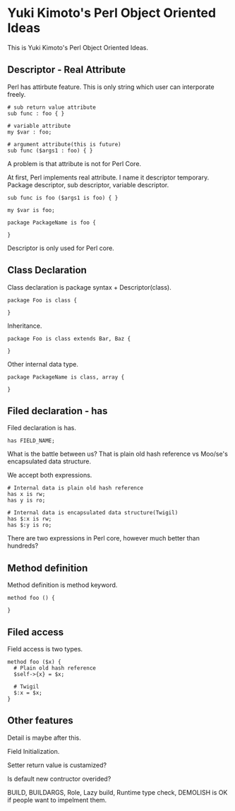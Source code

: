 # Yuki Kimoto's Perl Object Oriented Ideas

This is Yuki Kimoto's Perl Object Oriented Ideas.

## Descriptor - Real Attribute

Perl has attirbute feature. This is only string which user can interporate freely.

```
# sub return value attribute
sub func : foo { }

# variable attribute
my $var : foo;

# argument attribute(this is future)
sub func ($args1 : foo) { }

```

A problem is that attribute is not for Perl Core.

At first, Perl implements real attribute. I name it descriptor temporary. Package descriptor, sub descriptor, variable descriptor.

```
sub func is foo ($args1 is foo) { }

my $var is foo;

package PackageName is foo {
  
}
```

Descriptor is only used for Perl core.


## Class Declaration

Class declaration is package syntax + Descriptor(class).

```
package Foo is class {
  
}

```

Inheritance.

```
package Foo is class extends Bar, Baz {
  
}

```

Other internal data type.

```
package PackageName is class, array {
  
}
```

## Filed declaration - has

Filed declaration is has. 

```
has FIELD_NAME;
```

What is the battle between us? That is plain old hash reference vs Moo/se's encapsulated data structure.

We accept both expressions.

```
# Internal data is plain old hash reference
has x is rw;
has y is ro;

# Internal data is encapsulated data structure(Twigil)
has $:x is rw;
has $:y is ro;
```

There are two expressions in Perl core, however much better than hundreds? 

## Method definition

Method definition is method keyword.

```
method foo () {
  
}
```

## Filed access

Field access is two types.

```
method foo ($x) {
  # Plain old hash reference
  $self->{x} = $x;
  
  # Twigil
  $:x = $x;
}
```

## Other features

Detail is maybe after this. 

Field Initialization.

Setter return value is custamized?

Is default new contructor overided?

BUILD, BUILDARGS, Role, Lazy build, Runtime type check, DEMOLISH is OK if people want to impelment them.
